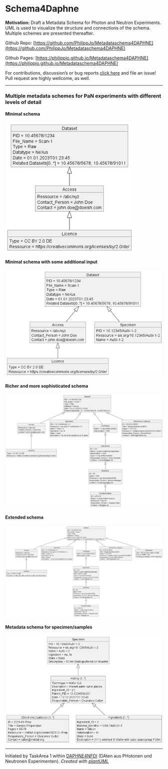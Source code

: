 # Schema4Daphne
**Motivation:**
Draft a Metadata Schema for Photon and Neutron Experiments. UML is used to visualize the structure and connections of the schema. Multiple schemes are presented thereafter. 

Github Repo: [https://github.com/PhilippJo/Metadataschema4DAPHNE](https://github.com/PhilippJo/Metadataschema4DAPHNE)

Github Pages: [https://philippjo.github.io/Metadataschema4DAPHNE](https://philippjo.github.io/Metadataschema4DAPHNE)

For contributions, discussion’s or bug reports [click here](https://github.com/PhilippJo/Metadataschema4DAPHNE-UCP08-/issues/new/choose) and file an issue! Pull request are highly wellcome, as well.  

---
### Multiple metadata schemes for PaN experiments with different levels of detail
#### Minimal schema
![minimal schema missing](classDiagram_lvl1_minimalMetadateUseCaseP08.png "minimal")
#### Minimal schema with some additional input
![miniPlus schema missing](classDiagram_lvl2_minimalPlusMetadateUseCaseP08.png "miniPlus")
#### Richer and more sophisticated schema
![richer schema missing](classDiagram_lvl3_richerMetadateUseCaseP08.png "richer")
#### Extended schema
![extended schema missing](classDiagram_lvl4_extendedMetadateUseCaseP08.png "extended")
#### Metadata schema for specimen/samples 
![sample schema missing](classDiagram_sampleMetadata.png "sample")

---
Initiated by TaskArea 1 within [DAPHNE4NFDI](https://www.daphne4nfdi.de/) (DAten aus PHotonen und Neutronen Experimenten). 
*Created with [plantUML](https://plantuml.com/)*
